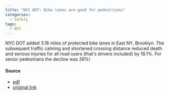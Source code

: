 ```yaml
---
title: "NYC DOT: Bike lanes are good for pedestrians" 
categories:
  - Safety
tags:
  - NYC
---
```


NYC DOT added 3.18 miles of protected bike lanes in East NY, Brooklyn. The subsequent traffic calming and shortened
crossing distance reduced death and serious injuries for all road users (that's drivers included) by 18.1%. For senior
pedestrians the decline was 39%!

#### Source

 * [pdf](/images/news/2023-nycdot-bike-lanes-pedestrians.pdf)
 * [original link](https://www.nyc.gov/html/dot/html/pr2023/east-ny-bike-lanes.shtml)